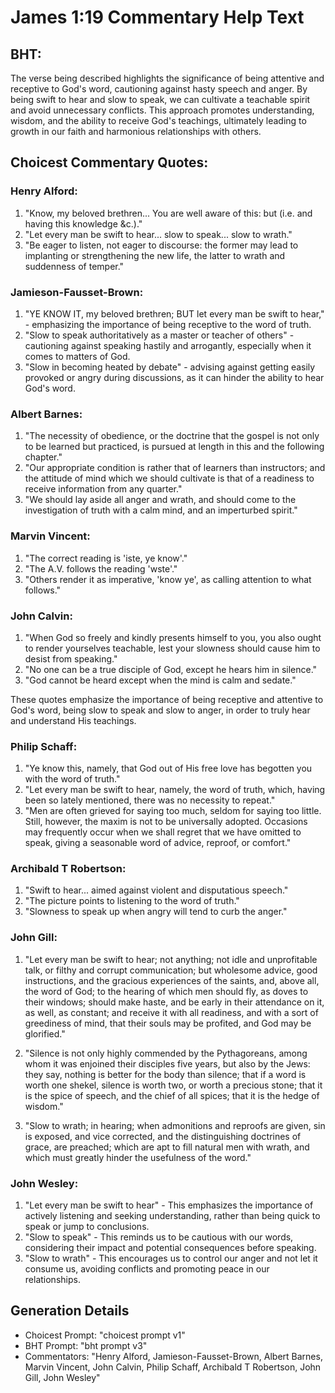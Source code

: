 # James 1:19 Commentary Help Text

## BHT:
The verse being described highlights the significance of being attentive and receptive to God's word, cautioning against hasty speech and anger. By being swift to hear and slow to speak, we can cultivate a teachable spirit and avoid unnecessary conflicts. This approach promotes understanding, wisdom, and the ability to receive God's teachings, ultimately leading to growth in our faith and harmonious relationships with others.

## Choicest Commentary Quotes:
### Henry Alford:
1. "Know, my beloved brethren... You are well aware of this: but (i.e. and having this knowledge &c.)." 
2. "Let every man be swift to hear... slow to speak... slow to wrath." 
3. "Be eager to listen, not eager to discourse: the former may lead to implanting or strengthening the new life, the latter to wrath and suddenness of temper."

### Jamieson-Fausset-Brown:
1. "YE KNOW IT, my beloved brethren; BUT let every man be swift to hear," - emphasizing the importance of being receptive to the word of truth.
2. "Slow to speak authoritatively as a master or teacher of others" - cautioning against speaking hastily and arrogantly, especially when it comes to matters of God.
3. "Slow in becoming heated by debate" - advising against getting easily provoked or angry during discussions, as it can hinder the ability to hear God's word.

### Albert Barnes:
1. "The necessity of obedience, or the doctrine that the gospel is not only to be learned but practiced, is pursued at length in this and the following chapter."
2. "Our appropriate condition is rather that of learners than instructors; and the attitude of mind which we should cultivate is that of a readiness to receive information from any quarter."
3. "We should lay aside all anger and wrath, and should come to the investigation of truth with a calm mind, and an imperturbed spirit."

### Marvin Vincent:
1. "The correct reading is 'iste, ye know'." 
2. "The A.V. follows the reading 'wste'." 
3. "Others render it as imperative, 'know ye', as calling attention to what follows."

### John Calvin:
1. "When God so freely and kindly presents himself to you, you also ought to render yourselves teachable, lest your slowness should cause him to desist from speaking."
2. "No one can be a true disciple of God, except he hears him in silence."
3. "God cannot be heard except when the mind is calm and sedate."

These quotes emphasize the importance of being receptive and attentive to God's word, being slow to speak and slow to anger, in order to truly hear and understand His teachings.

### Philip Schaff:
1. "Ye know this, namely, that God out of His free love has begotten you with the word of truth." 
2. "Let every man be swift to hear, namely, the word of truth, which, having been so lately mentioned, there was no necessity to repeat."
3. "Men are often grieved for saying too much, seldom for saying too little. Still, however, the maxim is not to be universally adopted. Occasions may frequently occur when we shall regret that we have omitted to speak, giving a seasonable word of advice, reproof, or comfort."

### Archibald T Robertson:
1. "Swift to hear... aimed against violent and disputatious speech."
2. "The picture points to listening to the word of truth."
3. "Slowness to speak up when angry will tend to curb the anger."

### John Gill:
1. "Let every man be swift to hear; not anything; not idle and unprofitable talk, or filthy and corrupt communication; but wholesome advice, good instructions, and the gracious experiences of the saints, and, above all, the word of God; to the hearing of which men should fly, as doves to their windows; should make haste, and be early in their attendance on it, as well, as constant; and receive it with all readiness, and with a sort of greediness of mind, that their souls may be profited, and God may be glorified."

2. "Silence is not only highly commended by the Pythagoreans, among whom it was enjoined their disciples five years, but also by the Jews: they say, nothing is better for the body than silence; that if a word is worth one shekel, silence is worth two, or worth a precious stone; that it is the spice of speech, and the chief of all spices; that it is the hedge of wisdom."

3. "Slow to wrath; in hearing; when admonitions and reproofs are given, sin is exposed, and vice corrected, and the distinguishing doctrines of grace, are preached; which are apt to fill natural men with wrath, and which must greatly hinder the usefulness of the word."

### John Wesley:
1. "Let every man be swift to hear" - This emphasizes the importance of actively listening and seeking understanding, rather than being quick to speak or jump to conclusions.
2. "Slow to speak" - This reminds us to be cautious with our words, considering their impact and potential consequences before speaking.
3. "Slow to wrath" - This encourages us to control our anger and not let it consume us, avoiding conflicts and promoting peace in our relationships.


## Generation Details
- Choicest Prompt: "choicest prompt v1"
- BHT Prompt: "bht prompt v3"
- Commentators: "Henry Alford, Jamieson-Fausset-Brown, Albert Barnes, Marvin Vincent, John Calvin, Philip Schaff, Archibald T Robertson, John Gill, John Wesley"
